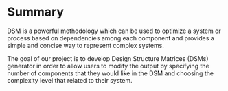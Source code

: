 # Summary
DSM is a powerful methodology which can be used to optimize a system or process based on dependencies among each component and provides a simple and concise way to represent complex systems.

The goal of our project is to develop Design Structure Matrices (DSMs) generator in order to allow users to modify the output by specifying the number of components that they would like in the DSM and choosing the complexity level that related to their system. 
